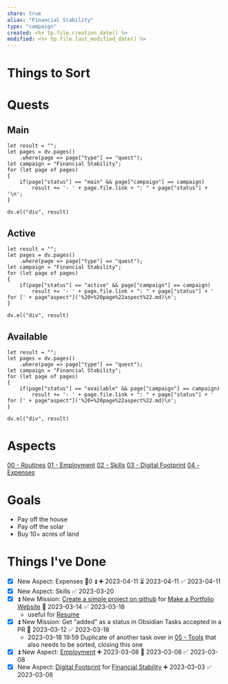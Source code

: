 ```yaml
---
share: true
alias: "Financial Stability"
type: "campaign"
created: <%+ tp.file.creation_date() %> 
modified: <%+ tp.file.last_modified_date() %>
---
```


# Things to Sort


# Quests
## Main
```dataviewjs
let result = "";
let pages = dv.pages()
    .where(page => page["type"] == "quest");
let campaign = "Financial Stability";
for (let page of pages)
{
	if(page["status"] == "main" && page["campaign"] == campaign)
		result += '- ' + page.file.link + ": " + page["status"] + '\n';
}
    
dv.el("div", result)
```

## Active
```dataviewjs
let result = "";
let pages = dv.pages()
    .where(page => page["type"] == "quest");
let campaign = "Financial Stability";
for (let page of pages)
{
	if(page["status"] == "active" && page["campaign"] == campaign)
		result += '- ' + page.file.link + ": " + page["status"] + ' for [' + page"aspect"]('%20+%20page%22aspect%22.md)\n';
}
    
dv.el("div", result)
```

## Available
```dataviewjs
let result = "";
let pages = dv.pages()
    .where(page => page["type"] == "quest");
let campaign = "Financial Stability";
for (let page of pages)
{
	if(page["status"] == "available" && page["campaign"] == campaign)
		result += '- ' + page.file.link + ": " + page["status"] + ' for [' + page"aspect"]('%20+%20page%22aspect%22.md)\n';
}
    
dv.el("div", result)
```

# Aspects
[ 00 - Routines](02%20-%20Financial%20Stability/00%20-%20Routines/00%20-%20Routines.md)
[01 - Employment](./01%20-%20Employment.md)
[02 - Skills](./02%20-%20Skills.md)
[03 - Digital Footprint](./03%20-%20Digital%20Footprint.md)
[04 - Expenses](./04%20-%20Expenses.md)

# Goals
- Pay off the house
- Pay off the solar
- Buy 10+ acres of land
# Things I've Done
- [x] New Aspect: Expenses 🥄0 ⏫ ➕ 2023-04-11 ⏳ 2023-04-11 ✅ 2023-04-11
 - [x] New Aspect: Skills ✅ 2023-03-20
- [x] ⏫ New Mission: [Create a simple project on github](./Create%20a%20simple%20project%20on%20github.md) for [Make a Portfolio Website](./Make%20a%20Portfolio%20Website.md) 🛫 2023-03-14 ✅ 2023-03-18
	- useful for [Resume](./Resume.md)
- [x] ⏫  New Mission: Get "added" as a status in Obsidian Tasks accepted in a PR 🛫 2023-03-12 ✅ 2023-03-18
	- 2023-03-18 19:59 Duplicate of another task over in [05 - Tools](./05%20-%20Tools.md) that also needs to be sorted, closing this one
- [x] ⏫ New Aspect: [Employment](Employment.md) ➕ 2023-03-08 📅 2023-03-08 ✅ 2023-03-08
- [x] New Aspect: [Digital Footprint](Digital%20Footprint.md) for [Financial Stability](Financial%20Stability.md) ➕ 2023-03-03 ✅ 2023-03-08
